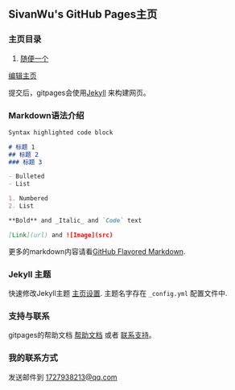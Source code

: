 ## SivanWu's GitHub Pages主页
### 主页目录
1. [随便一个](https://www.baidu.com)

[编辑主页](https://github.com/supergithuber/supergithuber.github.io/edit/master/index.md)

提交后，gitpages会使用[Jekyll](https://jekyllrb.com/) 来构建网页。

### Markdown语法介绍
```markdown
Syntax highlighted code block

# 标题 1
## 标题 2
### 标题 3

- Bulleted
- List

1. Numbered
2. List

**Bold** and _Italic_ and `Code` text

[Link](url) and ![Image](src)
```

更多的markdown内容请看[GitHub Flavored Markdown](https://guides.github.com/features/mastering-markdown/).

### Jekyll 主题

快速修改Jekyll主题 [主页设置](https://github.com/supergithuber/supergithuber.github.io/settings). 主题名字存在 `_config.yml`  配置文件中.

### 支持与联系

gitpages的帮助文档 [帮助文档](https://help.github.com/categories/github-pages-basics/) 或者 [联系支持](https://github.com/contact)。

### 我的联系方式
发送邮件到 1727938213@qq.com
